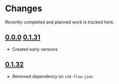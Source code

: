# Changes
Recently completed and planned work is tracked here.

## [0.0.0](.) [0.1.31](.)
- Created early versions

## [0.1.32](.)
- Removed dependency on `s3d-flow-json`
